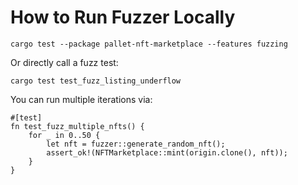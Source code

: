# How to Run Fuzzer Locally

```
cargo test --package pallet-nft-marketplace --features fuzzing
```

Or directly call a fuzz test:

```
cargo test test_fuzz_listing_underflow
```

You can run multiple iterations via:

```
#[test]
fn test_fuzz_multiple_nfts() {
    for _ in 0..50 {
        let nft = fuzzer::generate_random_nft();
        assert_ok!(NFTMarketplace::mint(origin.clone(), nft));
    }
}
```

